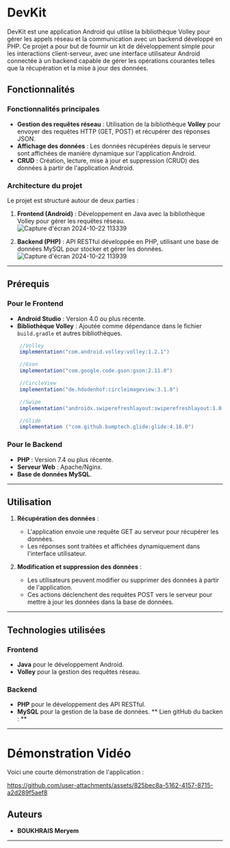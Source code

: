 
# DevKit

DevKit est une application Android qui utilise la bibliothèque Volley pour gérer les appels réseau et la communication avec un backend développé en PHP. Ce projet a pour but de fournir un kit de développement simple pour les interactions client-serveur, avec une interface utilisateur Android connectée à un backend capable de gérer les opérations courantes telles que la récupération et la mise à jour des données.

## Fonctionnalités

### Fonctionnalités principales

- **Gestion des requêtes réseau** : Utilisation de la bibliothèque **Volley** pour envoyer des requêtes HTTP (GET, POST) et récupérer des réponses JSON.
- **Affichage des données** : Les données récupérées depuis le serveur sont affichées de manière dynamique sur l'application Android.
- **CRUD** : Création, lecture, mise à jour et suppression (CRUD) des données à partir de l'application Android.

### Architecture du projet

Le projet est structuré autour de deux parties :

1. **Frontend (Android)** : Développement en Java avec la bibliothèque Volley pour gérer les requêtes réseau.
   ![Capture d'écran 2024-10-22 113339](https://github.com/user-attachments/assets/6237bd84-bbad-40af-9e5a-5480647d3e9c)
   
3. **Backend (PHP)** : API RESTful développée en PHP, utilisant une base de données MySQL pour stocker et gérer les données.
   ![Capture d'écran 2024-10-22 113939](https://github.com/user-attachments/assets/2a1a06e3-e20d-409b-a951-e1fbf33f57fd)


---

## Prérequis

### Pour le Frontend
- **Android Studio** : Version 4.0 ou plus récente.
- **Bibliothèque Volley** : Ajoutée comme dépendance dans le fichier `build.gradle` et autres bibliothéques.
  
```gradle
    //Volley
    implementation("com.android.volley:volley:1.2.1")

    //Gson
    implementation("com.google.code.gson:gson:2.11.0")

    //CircleView
    implementation("de.hdodenhof:circleimageview:3.1.0")

    //Swipe
    implementation("androidx.swiperefreshlayout:swiperefreshlayout:1.0.0")

    //Glide
    implementation ("com.github.bumptech.glide:glide:4.16.0")
```

### Pour le Backend
- **PHP** : Version 7.4 ou plus récente.
- **Serveur Web** : Apache/Nginx.
- **Base de données MySQL**.

---


## Utilisation

1. **Récupération des données** :

   - L'application envoie une requête GET au serveur pour récupérer les données.
   - Les réponses sont traitées et affichées dynamiquement dans l'interface utilisateur.

2. **Modification et suppression des données** :

   - Les utilisateurs peuvent modifier ou supprimer des données à partir de l'application.
   - Ces actions déclenchent des requêtes POST vers le serveur pour mettre à jour les données dans la base de données.

---

## Technologies utilisées

### Frontend
- **Java** pour le développement Android.
- **Volley** pour la gestion des requêtes réseau.

### Backend
- **PHP** pour le développement des API RESTful.
- **MySQL** pour la gestion de la base de données.
** Lien gitHub du backen : **

---
# Démonstration Vidéo

Voici une courte démonstration de l'application :

https://github.com/user-attachments/assets/825bec8a-5162-4157-8715-a2d289f5aef8



## Auteurs

- **BOUKHRAIS Meryem** 

---



